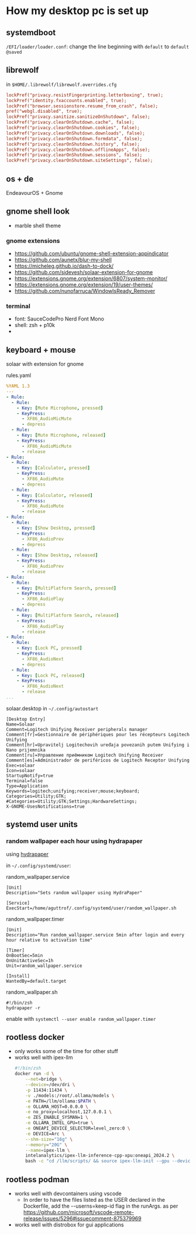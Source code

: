 # How my desktop pc is set up

## systemdboot
`/EFI/loader/loader.conf`: change the line beginning with `default` to `default @saved`

## librewolf
in `$HOME/.librewolf/librewolf.overrides.cfg`
```cfg
lockPref("privacy.resistFingerprinting.letterboxing", true);
lockPref("identity.fxaccounts.enabled", true);
lockPref("browser.sessionstore.resume_from_crash", false);
pref("webgl.disabled", true);
lockPref("privacy.sanitize.sanitizeOnShutdown", false);
lockPref("privacy.clearOnShutdown.cache", false);
lockPref("privacy.clearOnShutdown.cookies", false);
lockPref("privacy.clearOnShutdown.downloads", false);
lockPref("privacy.clearOnShutdown.formdata", false);
lockPref("privacy.clearOnShutdown.history", false);
lockPref("privacy.clearOnShutdown.offlineApps", false);
lockPref("privacy.clearOnShutdown.sessions", false);
lockPref("privacy.clearOnShutdown.siteSettings", false);
```

## os + de
EndeavourOS + Gnome

## gnome shell look
- marble shell theme

### gnome extensions
- https://github.com/ubuntu/gnome-shell-extension-appindicator
- https://github.com/aunetx/blur-my-shell
- https://micheleg.github.io/dash-to-dock/
- https://github.com/sidevesh/solaar-extension-for-gnome
- https://extensions.gnome.org/extension/6807/system-monitor/
- https://extensions.gnome.org/extension/19/user-themes/
- https://github.com/nunofarruca/WindowIsReady_Remover

### terminal
- font: SauceCodePro Nerd Font Mono
- shell: zsh + p10k
- 

## keyboard + mouse
solaar with extension for gnome

rules.yaml
```yaml
%YAML 1.3
---
- Rule:
  - Rule:
    - Key: [Mute Microphone, pressed]
    - KeyPress:
      - XF86_AudioMicMute
      - depress
  - Rule:
    - Key: [Mute Microphone, released]
    - KeyPress:
      - XF86_AudioMicMute
      - release
- Rule:
  - Rule:
    - Key: [Calculator, pressed]
    - KeyPress:
      - XF86_AudioMute
      - depress
  - Rule:
    - Key: [Calculator, released]
    - KeyPress:
      - XF86_AudioMute
      - release
- Rule:
  - Rule:
    - Key: [Show Desktop, pressed]
    - KeyPress:
      - XF86_AudioPrev
      - depress
  - Rule:
    - Key: [Show Desktop, released]
    - KeyPress:
      - XF86_AudioPrev
      - release
- Rule:
  - Rule:
    - Key: [MultiPlatform Search, pressed]
    - KeyPress:
      - XF86_AudioPlay
      - depress
  - Rule:
    - Key: [MultiPlatform Search, released]
    - KeyPress:
      - XF86_AudioPlay
      - release
- Rule:
  - Rule:
    - Key: [Lock PC, pressed]
    - KeyPress:
      - XF86_AudioNext
      - depress
  - Rule:
    - Key: [Lock PC, released]
    - KeyPress:
      - XF86_AudioNext
      - release
...
```

solaar.desktop in `~/.config/autostart`
```
[Desktop Entry]
Name=Solaar
Comment=Logitech Unifying Receiver peripherals manager
Comment[fr]=Gestionnaire de périphériques pour les récepteurs Logitech Unifying
Comment[hr]=Upravitelj Logitechovih uređaja povezanih putem Unifying i Nano prijemnika
Comment[ru]=Управление приёмником Logitech Unifying Receiver
Comment[es]=Administrador de periféricos de Logitech Receptor Unifying
Exec=solaar
Icon=solaar
StartupNotify=true
Terminal=false
Type=Application
Keywords=logitech;unifying;receiver;mouse;keyboard;
Categories=Utility;GTK;
#Categories=Utility;GTK;Settings;HardwareSettings;
X-GNOME-UsesNotifications=true
```

## systemd user units
### random wallpaper each hour using hydrapaper
using [hydrapaper](https://aur.archlinux.org/packages/hydrapaper)

in `~/.config/systemd/user`:

random_wallpaper.service
```
[Unit]
Description="Sets random wallpaper using HydraPaper"

[Service]
ExecStart=/home/aguttrof/.config/systemd/user/random_wallpaper.sh
```

random_wallpaper.timer
```
[Unit]
Description="Run random_wallpaper.service 5min after login and every hour relative to activation time"

[Timer]
OnBootSec=5min
OnUnitActiveSec=1h
Unit=random_wallpaper.service

[Install]
WantedBy=default.target
```

random_wallpaper.sh
```
#!/bin/zsh
hydrapaper -r
```

enable with `systemctl --user enable random_wallpaper.timer`

## rootless docker
- only works some of the time for other stuff
- works well with ipex-llm
  ```bash
  #!/bin/zsh
  docker run -d \
      --net=bridge \
      --device=/dev/dri \
      -p 11434:11434 \
      -v ./models:/root/.ollama/models \
      -e PATH=/llm/ollama:$PATH \
      -e OLLAMA_HOST=0.0.0.0 \
      -e no_proxy=localhost,127.0.0.1 \
      -e ZES_ENABLE_SYSMAN=1 \
      -e OLLAMA_INTEL_GPU=true \
      -e ONEAPI_DEVICE_SELECTOR=level_zero:0 \
      -e DEVICE=Arc \
      --shm-size="16g" \
      --memory="20G" \
      --name=ipex-llm \
      intelanalytics/ipex-llm-inference-cpp-xpu:oneapi_2024.2 \
      bash -c "cd /llm/scripts/ && source ipex-llm-init --gpu --device Arc && bash start-ollama.sh && tail -f /llm/ollama/ollama.log"
  ```

## rootless podman
- works well with devcontainers using vscode
  - In order to have the files listed as the USER declared in the Dockerfile, add the --userns=keep-id flag in the runArgs. as per https://github.com/microsoft/vscode-remote-release/issues/5296#issuecomment-875379969
- works well with distrobox for gui applications
